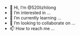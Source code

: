 - 👋 Hi, I’m @520lizhilong
- 👀 I’m interested in ...
- 🌱 I’m currently learning ...
- 💞️ I’m looking to collaborate on ...
- 📫 How to reach me ...

<!---
520lizhilong/520lizhilong is a ✨ special ✨ repository because its `README.md` (this file) appears on your GitHub profile.
You can click the Preview link to take a look at your changes.
--->
